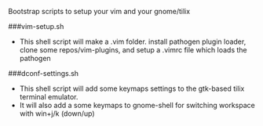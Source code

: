 Bootstrap scripts to setup your vim and your gnome/tilix

###vim-setup.sh
* This shell script will make a .vim folder. install pathogen plugin loader, clone some repos/vim-plugins, and setup a .vimrc file which loads the pathogen 

###dconf-settings.sh
* This shell script will add some keymaps settings to the gtk-based tilix terminal emulator. 
* It will also add a some keymaps to gnome-shell for switching workspace with win+j/k (down/up) 


